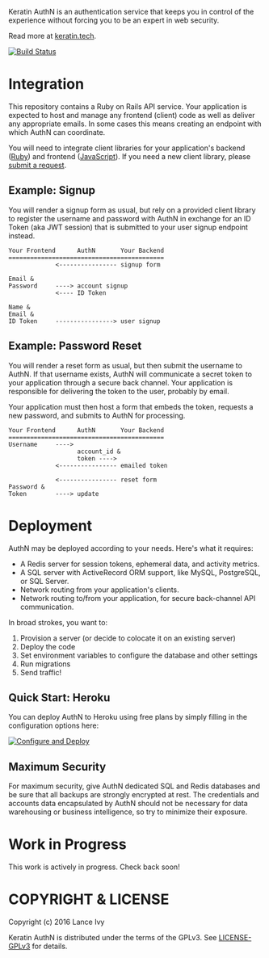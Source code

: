 Keratin AuthN is an authentication service that keeps you in control of the experience without forcing you to be an expert in web security.

Read more at [keratin.tech](https://keratin.tech).

[![Build Status](https://travis-ci.org/keratin/authn.svg?branch=master)](https://travis-ci.org/keratin/authn)

# Integration

This repository contains a Ruby on Rails API service. Your application is expected to host and manage any frontend (client) code as well as deliver any appropriate emails. In some cases this means creating an endpoint with which AuthN can coordinate.

You will need to integrate client libraries for your application's backend ([Ruby](https://github.com/keratin/authn-rb)) and frontend ([JavaScript](https://github.com/keratin/authn-js)). If you need a new client library, please [submit a request](https://github.com/keratin/authn/issues).

## Example: Signup

You will render a signup form as usual, but rely on a provided client library to register the username and password with AuthN in exchange for an ID Token (aka JWT session) that is submitted to your user signup endpoint instead.

    Your Frontend      AuthN       Your Backend
    ===========================================
                 <---------------- signup form

    Email &
    Password     ----> account signup
                 <---- ID Token

    Name &
    Email &
    ID Token     ----------------> user signup

## Example: Password Reset

You will render a reset form as usual, but then submit the username to AuthN. If that username exists, AuthN will communicate a secret token to your application through a secure back channel. Your application is responsible for delivering the token to the user, probably by email.

Your application must then host a form that embeds the token, requests a new password, and submits to AuthN for processing.

    Your Frontend      AuthN       Your Backend
    ===========================================
    Username     ---->
                       account_id &
                       token ---->
                 <---------------- emailed token

                 <---------------- reset form
    Password &
    Token        ----> update

# Deployment

AuthN may be deployed according to your needs. Here's what it requires:

* A Redis server for session tokens, ephemeral data, and activity metrics.
* A SQL server with ActiveRecord ORM support, like MySQL, PostgreSQL, or SQL Server.
* Network routing from your application's clients.
* Network routing to/from your application, for secure back-channel API communication.

In broad strokes, you want to:

1. Provision a server (or decide to colocate it on an existing server)
2. Deploy the code
3. Set environment variables to configure the database and other settings
4. Run migrations
5. Send traffic!

## Quick Start: Heroku

You can deploy AuthN to Heroku using free plans by simply filling in the configuration options here:

[![Configure and Deploy](https://www.herokucdn.com/deploy/button.svg)](https://heroku.com/deploy?template=https://github.com/keratin/authn/tree/master)

## Maximum Security

For maximum security, give AuthN dedicated SQL and Redis databases and be sure that all backups are strongly encrypted at rest. The credentials and accounts data encapsulated by AuthN should not be necessary for data warehousing or business intelligence, so try to minimize their exposure.

# Work in Progress

This work is actively in progress. Check back soon!

# COPYRIGHT & LICENSE

Copyright (c) 2016 Lance Ivy

Keratin AuthN is distributed under the terms of the GPLv3. See [LICENSE-GPLv3](LICENSE-GPLv3) for details.

